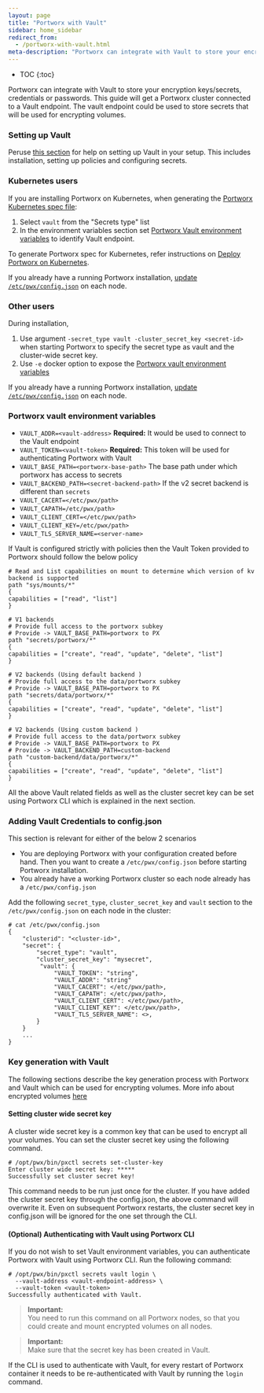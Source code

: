 ```yaml
---
layout: page
title: "Portworx with Vault"
sidebar: home_sidebar
redirect_from:
  - /portworx-with-vault.html
meta-description: "Portworx can integrate with Vault to store your encryption keys/secrets. This guide will get a Portworx cluster connected to a Vault endpoint."
---
```


* TOC
{:toc}

Portworx can integrate with Vault to store your encryption keys/secrets, credentials or passwords. This guide will get a Portworx cluster connected to a Vault endpoint. The vault endpoint could be used to store secrets that will be used for encrypting volumes.

### Setting up Vault

Peruse [this section](https://www.vaultproject.io/docs/install) for help on setting up Vault in your setup. This includes installation, setting up policies and configuring secrets.

### Kubernetes users

If you are installing Portworx on Kubernetes, when generating the [Portworx Kubernetes spec file](https://install.portworx.com/):

1. Select `vault` from the "Secrets type" list
2. In the environment variables section set [Portworx Vault environment variables](#portworx-vault-environment-variables) to identify Vault endpoint.

To generate Portworx spec for Kubernetes, refer instructions on [Deploy Portworx on Kubernetes](/scheduler/kubernetes/install.html).

If you already have a running Portworx installation, [update `/etc/pwx/config.json`](#adding-vault-credentials-to-configjson) on each node.

### Other users

During installation,

1. Use argument `-secret_type vault -cluster_secret_key <secret-id>` when starting Portworx to specify the secret type as vault and the cluster-wide secret key.
2. Use `-e` docker option to expose the [Portworx vault environment variables](#portworx-vault-environment-variables)

If you already have a running Portworx installation, [update `/etc/pwx/config.json`](#adding-vault-credentials-to-configjson) on each node.

### Portworx vault environment variables
- `VAULT_ADDR=<vault-address>` **Required:** It would be used to connect to the Vault endpoint
- `VAULT_TOKEN=<vault-token>` **Required:** This token will be used for authenticating Portworx with Vault
- `VAULT_BASE_PATH=<portworx-base-path>` The base path under which portworx has access to secrets
- `VAULT_BACKEND_PATH=<secret-backend-path>` If the v2 secret backend is different than `secrets`
- `VAULT_CACERT=</etc/pwx/path>`
- `VAULT_CAPATH=/etc/pwx/path>`
- `VAULT_CLIENT_CERT=</etc/pwx/path>`
- `VAULT_CLIENT_KEY=/etc/pwx/path>`
- `VAULT_TLS_SERVER_NAME=<server-name>`

If Vault is configured strictly with policies then the Vault Token provided to Portworx should follow the below policy

```
# Read and List capabilities on mount to determine which version of kv backend is supported
path "sys/mounts/*"
{
capabilities = ["read", "list"]
}

# V1 backends
# Provide full access to the portworx subkey
# Provide -> VAULT_BASE_PATH=portworx to PX
path "secrets/portworx/*"
{
capabilities = ["create", "read", "update", "delete", "list"]
}

# V2 backends (Using default backend )
# Provide full access to the data/portworx subkey
# Provide -> VAULT_BASE_PATH=portworx to PX
path "secrets/data/portworx/*"
{
capabilities = ["create", "read", "update", "delete", "list"]
}

# V2 backends (Using custom backend )
# Provide full access to the data/portworx subkey
# Provide -> VAULT_BASE_PATH=portworx to PX
# Provide -> VAULT_BACKEND_PATH=custom-backend
path "custom-backend/data/portworx/*"
{
capabilities = ["create", "read", "update", "delete", "list"]
}
```

All the above Vault related fields as well as the cluster secret key can be set using Portworx CLI which is explained in the next section.

### Adding Vault Credentials to config.json

This section is relevant for either of the below 2 scenarios
- You are deploying Portworx with your configuration created before hand. Then you want to create a `/etc/pwx/config.json` before starting Portworx installation.
- You already have a working Portworx cluster so each node already has a `/etc/pwx/config.json`

Add the following `secret_type`, `cluster_secret_key` and `vault` section to the `/etc/pwx/config.json` on each node in the cluster:

```
# cat /etc/pwx/config.json
{
    "clusterid": "<cluster-id>",
    "secret": {
        "secret_type": "vault",
        "cluster_secret_key": "mysecret",
         "vault": {
             "VAULT_TOKEN": "string",
             "VAULT_ADDR": "string"
             "VAULT_CACERT": </etc/pwx/path>,
             "VAULT_CAPATH": </etc/pwx/path>,
             "VAULT_CLIENT_CERT": </etc/pwx/path>,
             "VAULT_CLIENT_KEY": </etc/pwx/path>,
             "VAULT_TLS_SERVER_NAME": <>,
        }
    }
    ...
}
```

### Key generation with Vault

The following sections describe the key generation process with Portworx and Vault which can be used for encrypting volumes. More info about encrypted volumes [here](/manage/encrypted-volumes.html)

#### Setting cluster wide secret key

A cluster wide secret key is a common key that can be used to encrypt all your volumes. You can set the cluster secret key using the following command.

```
# /opt/pwx/bin/pxctl secrets set-cluster-key
Enter cluster wide secret key: *****
Successfully set cluster secret key!
```
This command needs to be run just once for the cluster. If you have added the cluster secret key through the config.json, the above command will overwrite it. Even on subsequent Portworx restarts, the cluster secret key in config.json will be ignored for the one set through the CLI.

#### (Optional) Authenticating with Vault using Portworx CLI

If you do not wish to set Vault environment variables, you can authenticate Portworx with Vault using Portworx CLI. Run the following command:
```
# /opt/pwx/bin/pxctl secrets vault login \
  --vault-address <vault-endpoint-address> \
  --vault-token <vault-token>
Successfully authenticated with Vault.
```

>**Important:**<br/> You need to run this command on all Portworx nodes, so that you could create and mount encrypted volumes on all nodes.

>**Important:**<br/> Make sure that the secret key has been created in Vault.

If the CLI is used to authenticate with Vault, for every restart of Portworx container it needs to be re-authenticated with Vault by running the `login` command.
